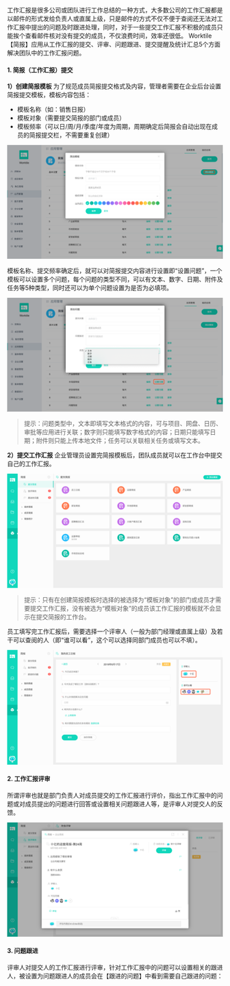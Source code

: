 工作汇报是很多公司或团队进行工作总结的一种方式，大多数公司的工作汇报都是以邮件的形式发给负责人或直属上级，只是邮件的方式不仅不便于查阅还无法对工作汇报中提出的问题及时跟进处理，同时，对于一些提交工作汇报不积极的成员只能挨个查看邮件核对没有提交的成员，不仅浪费时间，效率还很低。
Worktile【简报】应用从工作汇报的提交、评审、问题跟进、提交提醒及统计汇总5个方面解决团队中的工作汇报问题。

#### 1. 简报（工作汇报）提交

**1）创建简报模板**
为了规范成员简报提交格式及内容，管理者需要在企业后台设置简报提交模板，模板内容包括：
* 模板名称（如：销售日报）
* 模板对象（需要提交简报的部门或成员）
* 模板频率（可以日/周/月/季度/年度为周期，周期确定后简报会自动出现在成员的简报提交栏，不需要重复创建）

![](/assets/简报-简报模板.png)

模板名称、提交频率确定后，就可以对简报提交内容进行设置即“设置问题”，一个模板可以设置多个问题，每个问题的类型不同，可以有文本、数字、日期、附件及任务等5种类型，同时还可以为单个问题设置为是否为必填项。

![](/assets/简报-问题设置.png)

> 提示：问题类型中，文本即填写文本格式的内容，可与项目、网盘、日历、审批等应用进行关联；数字则只能填写数字格式的内容；日期只能填写日期；附件则只能上传本地文件；任务可以关联相关任务或填写文本。

**2）提交工作汇报**
企业管理员设置完简报模板后，团队成员就可以在工作台中提交自己的工作汇报。

![](/assets/简报-提交简报.png)

> 提示：只有在创建简报模板时选择的被选择为“模板对象”的部门或成员才需要提交工作汇报，没有被选为“模板对象”的成员该工作汇报的模板就不会显示在提交简报的工作台。

员工填写完工作汇报后，需要选择一个评审人（一般为部门经理或直属上级）及若干可以查阅的人（即“谁可以看”，这个可以选择同部门成员也可以不填）。

![](/assets/简报-提交简报2.png)

#### 2. 工作汇报评审

所谓评审也就是部门负责人对成员提交的工作汇报进行评价，指出工作汇报中的问题或对成员提出的问题进行回答或设置相关问题跟进人等，是评审人对提交人的反馈。

![](/assets/简报-评审.png)

#### 3. 问题跟进

评审人对提交人的工作汇报进行评审，针对工作汇报中的问题可以设置相关的跟进人，被设置为问题跟进人的成员会在【跟进的问题】中看到需要自己跟进的问题：

